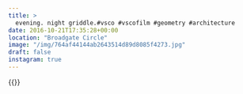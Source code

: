 ```yaml
---
title: >
  evening. night griddle.#vsco #vscofilm #geometry #architecture
date: 2016-10-21T17:35:28+00:00
location: "Broadgate Circle"
image: "/img/764af44144ab2643514d89d8085f4273.jpg"
draft: false
instagram: true
---
```


{{<photo src="/img/764af44144ab2643514d89d8085f4273.jpg">}}
